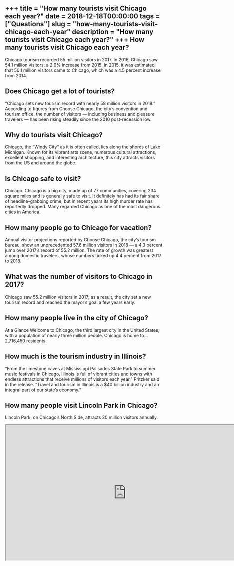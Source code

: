 +++
title = "How many tourists visit Chicago each year?"
date = 2018-12-18T00:00:00
tags = ["Questions"]
slug = "how-many-tourists-visit-chicago-each-year"
description = "How many tourists visit Chicago each year?"
+++
How many tourists visit Chicago each year?
------------------------------------------

Chicago tourism recorded 55 million visitors in 2017. In 2016, Chicago saw 54.1 million visitors; a 2.9% increase from 2015. In 2015, it was estimated that 50.1 million visitors came to Chicago, which was a 4.5 percent increase from 2014.

Does Chicago get a lot of tourists?
-----------------------------------

“Chicago sets new tourism record with nearly 58 million visitors in 2018.” According to figures from Choose Chicago, the city’s convention and tourism office, the number of visitors — including business and pleasure travelers — has been rising steadily since the 2010 post-recession low.

Why do tourists visit Chicago?
------------------------------

Chicago, the “Windy City” as it is often called, lies along the shores of Lake Michigan. Known for its vibrant arts scene, numerous cultural attractions, excellent shopping, and interesting architecture, this city attracts visitors from the US and around the globe.

Is Chicago safe to visit?
-------------------------

Chicago. Chicago is a big city, made up of 77 communities, covering 234 square miles and is generally safe to visit. It definitely has had its fair share of headline-grabbing crime, but in recent years its high murder rate has reportedly dropped. Many regarded Chicago as one of the most dangerous cities in America.

How many people go to Chicago for vacation?
-------------------------------------------

Annual visitor projections reported by Choose Chicago, the city’s tourism bureau, show an unprecedented 57.6 million visitors in 2018 — a 4.3 percent jump over 2017’s record of 55.2 million. The rate of growth was greatest among domestic travelers, whose numbers ticked up 4.4 percent from 2017 to 2018.

What was the number of visitors to Chicago in 2017?
---------------------------------------------------

Chicago saw 55.2 million visitors in 2017; as a result, the city set a new tourism record and reached the mayor’s goal a few years early.

How many people live in the city of Chicago?
--------------------------------------------

At a Glance Welcome to Chicago, the third largest city in the United States, with a population of nearly three million people. Chicago is home to… 2,716,450 residents

How much is the tourism industry in Illinois?
---------------------------------------------

“From the limestone caves at Mississippi Palisades State Park to summer music festivals in Chicago, Illinois is full of vibrant cities and towns with endless attractions that receive millions of visitors each year,” Pritzker said in the release. “Travel and tourism in Illinois is a $40 billion industry and an integral part of our state’s economy.”

How many people visit Lincoln Park in Chicago?
----------------------------------------------

Lincoln Park, on Chicago’s North Side, attracts 20 million visitors annually.

<iframe allow="accelerometer; autoplay; clipboard-write; encrypted-media; gyroscope; picture-in-picture" allowfullscreen="" class="__youtube_prefs__  epyt-is-override  no-lazyload" data-no-lazy="1" data-origheight="433" data-origwidth="770" data-skipgform_ajax_framebjll="" height="433" id="_ytid_73868" loading="lazy" src="https://www.youtube.com/embed/UT8SnicEct0?enablejsapi=1&autoplay=0&cc_load_policy=0&cc_lang_pref=&iv_load_policy=1&loop=0&modestbranding=0&rel=1&fs=1&playsinline=0&autohide=2&theme=dark&color=red&controls=1&" title="YouTube player" width="770"></iframe>